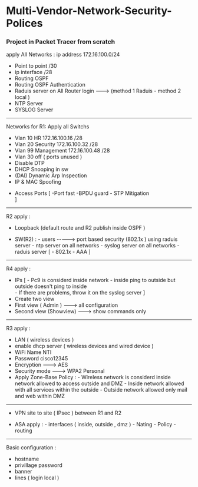 # Multi-Vendor-Network-Security-Polices
 
### Project in Packet Tracer from scratch
apply All Networks  :
   ip address 172.16.100.0/24
- Point to point    /30
- ip interface   /28
- Routing OSPF 
- Routing OSPF Authentication
- Raduis server on All Router login ---> (method 1 Raduis - method 2 local )
- NTP Server
- SYSLOG Server 
- ---------------------------------------------
Networks for R1: 
  Apply all Switchs
- Vlan 10 HR  172.16.100.16  /28
- Vlan 20 Security 172.16.100.32  /28
- Vlan 99 Management 172.16.100.48  /28
- Vlan 30 off ( ports unused ) 
- Disable DTP
- DHCP Snooping in sw
- (DAI) Dynamic Arp Inspection
- IP & MAC Spoofing 


* Access Ports [
                             -Port fast 
                             -BPDU guard 
                             - STP Mitigation  
                            ]
- ---------------------------------------------
R2  apply : 
 - Loopback (default route and R2 publish inside OSPF )

 - SW(R2) :
       - users ----->  port based security (802.1x ) using raduis server 
       - ntp server on all networks 
       - syslog server on all networks 
       - raduis server [
                                    - 802.1x 
                                    - AAA
                                  ]
- ---------------------------------------------
R4  apply :
 - IPs   [ 
              - Pc9 is considerd inside network 
              - inside  ping to outside but  outside doesn't ping to inside  
              - If there are problems, throw it on the syslog server
            ]
- Create two view 
- First view ( Admin ) --->  all configuration
- Second view (Showview) ---> show commands only

- ---------------------------------------------
R3 apply : 
 - LAN ( wireless devices ) 
 - enable dhcp server ( wireless devices and wired device )
 - WiFi Name NTI 
 - Password cisco12345 
 - Encryption ---> AES
 - Security mode ---> WPA2 Personal 
 - Apply Zone-Base Policy :
                               -  Wireless network is considerd inside network allowed to access outside and DMZ 
                               -  Inside network allowed with all services within the outside
                               -  Outside network allowed only mail and web within DMZ

- ---------------------------------------------
- VPN site to site ( IPsec ) between  R1 and R2  

- ASA apply : 
            - interfaces ( inside, outside , dmz )
            - Nating
            - Policy
            - routing 
- ---------------------------------------------
Basic configuration : 
- hostname 
- privillage password 
- banner 
- lines ( login local ) 
            



